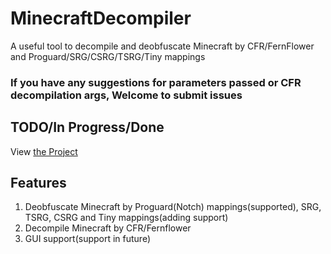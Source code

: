 # MinecraftDecompiler
A useful tool to decompile and deobfuscate Minecraft by CFR/FernFlower and Proguard/SRG/CSRG/TSRG/Tiny mappings
### If you have any suggestions for parameters passed or CFR decompilation args, Welcome to submit issues
## TODO/In Progress/Done
View [the Project](https://github.com/MaxPixelStudios/MinecraftDecompiler/projects/1)
## Features
1. Deobfuscate Minecraft by Proguard(Notch) mappings(supported), SRG, TSRG, CSRG and Tiny mappings(adding support)
2. Decompile Minecraft by CFR/Fernflower
3. GUI support(support in future)

